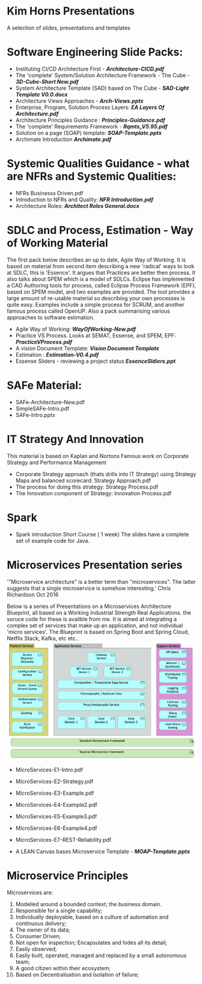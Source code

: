 # Kim Horns Presentations

A selection of slides, presentations and templates



# Software Engineering Slide Packs:

-	Instituting CI/CD Architecture First - ***Architecture-CICD.pdf***
-	The 'complete' System/Solution Architecture Framework - The Cube - ***3D-Cube-Short New.pdf***
-	System Architecture Template (SAD) based on The Cube - ***SAD-Light Template V0.0.docx***
-	Architecture Views Approaches - ***Arch-Views.pptx***
-	Enterprise, Program, Solution Process Layers: ***EA Layers Of Architecture.pdf***
-	Architecture Principles Guidance : ***Principles-Guidance.pdf***
-	The 'complete' Requirements Framework - ***Rqmts_V5.95.pdf*** 
-    Solution on a page (SOAP) template: ***SOAP-Template.pptx***
- 	Archimate Introduction ***Archimate.pdf***


# Systemic Qualities Guidance  - what are NFRs and Systemic Qualities: 

-	NFRs Businesss Driven.pdf 
-	Introduction to NFRs and Quality: ***NFR Introduction.pdf***
-	Architecture Roles: ***Architect Roles General.docx***


# SDLC and Process, Estimation - Way of Working Material

The first pack below describes an up to date, Agile Way of Working. It is based on material from second item describing  a new 'radical' ways to look at SDLC, this is 'Essence'. It argues that Practices are better then process.   It also talks about SPEM which is a model of SDLCs. Eclipse has implemented a CAD Authoring tools for process, called Eclipse Process Framework (EPF), based on SPEM model, and two examples are provided. The tool provides a large amount of re-usable material so describing your own processes is quite easy.  Examples include a simple process for SCRUM, and another famous process called OpenUP. Also a pack summarising various approaches to software estimation.
-	Agile Way of Working: ***WayOfWorking-New.pdf***
-	Practice VS Process. Looks at SEMAT, Essense, and SPEM, EPF: ***PracticeVProcess.pdf***
-	A vision Document Template: ***Vision Document Template***
-	Estimation : ***Estimation-V0.4.pdf***
-   Essense Sliders - reviewing a project status ***EssenceSldiers.ppt***

# SAFe Material: 

-	SAFe-Architecture-New.pdf
-	SimpleSAFe-Intro.pdf
-	SAFe-Intro.pptx

# IT Strategy And Innovation

This material is based on Kaplan and Nortons Famous work on Corporate Strategy and Performance Management
-	Corporate Strategy approach (thats drills into IT Strategy) using Strategy Maps and balanced scorecard: Strategy Approach.pdf
-	The process for doing this strategy: Strategy Process.pdf
-	The Innovation component of Strategy: Innovation Process.pdf

# Spark

- Spark introduction Short Course ( 1 week) 
The slides have a complete set of example code for Java.


# Microservices Presentation series

'"Microservice architecture" is a better term than "microservices". The latter suggests that a single microservice is somehow interesting.'
Chris Richardson  Oct 2016

Below is a series of Presentations on a Microservices Architecture Blueprint, all based on a Working Industrial Strength Real Applications.
the soruce code for these is availble from me.
It is aimed at integrating a complex set of services that make up an application, and not individual 'micro services'.
The Blueprint is based on Spring Boot and Spring Cloud, Netflix Stack, Kafka, etc etc..
![Blueprint](MicroserviceStack.png)


- MicroServices-E1-Intro.pdf
- MicroServices-E2-Strategy.pdf
- MicroServices-E3-Example.pdf
- MicroServices-E4-Example2.pdf
- MicroServices-E5-Example3.pdf
- MicroServices-E6-Example4.pdf
- MicroServices-E7-REST-Reliability.pdf

- A LEAN Canvas bases Microservice Template  - ***MOAP-Template.pptx***

# Microservice Principles

Microservices are:
1.	Modelled around a bounded context; the business domain.
2.	Responsible for a single capability;
3.	Individually deployable, based on a culture of automation and continuous delivery;
4.	The owner of its data;
5.	Consumer Driven;
6.	Not open for inspection;  Encapsulates and hides all its detail;
7.	Easily observed;
8.	Easily built, operated, managed and replaced by a small  autonomous team;
9.	A good citizen within their ecosystem;
10.	Based on Decentralisation and Isolation of failure;





